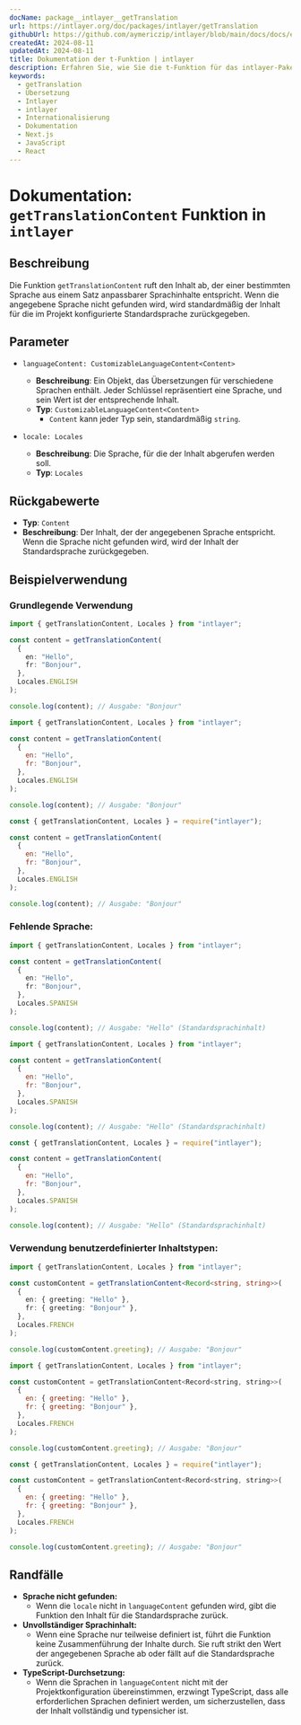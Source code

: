 ```yaml
---
docName: package__intlayer__getTranslation
url: https://intlayer.org/doc/packages/intlayer/getTranslation
githubUrl: https://github.com/aymericzip/intlayer/blob/main/docs/docs/en/packages/intlayer/getTranslation.md
createdAt: 2024-08-11
updatedAt: 2024-08-11
title: Dokumentation der t-Funktion | intlayer
description: Erfahren Sie, wie Sie die t-Funktion für das intlayer-PakegetTranslation verwenden
keywords:
  - getTranslation
  - Übersetzung
  - Intlayer
  - intlayer
  - Internationalisierung
  - Dokumentation
  - Next.js
  - JavaScript
  - React
---
```


# Dokumentation: `getTranslationContent` Funktion in `intlayer`

## Beschreibung

Die Funktion `getTranslationContent` ruft den Inhalt ab, der einer bestimmten Sprache aus einem Satz anpassbarer Sprachinhalte entspricht. Wenn die angegebene Sprache nicht gefunden wird, wird standardmäßig der Inhalt für die im Projekt konfigurierte Standardsprache zurückgegeben.

## Parameter

- `languageContent: CustomizableLanguageContent<Content>`

  - **Beschreibung**: Ein Objekt, das Übersetzungen für verschiedene Sprachen enthält. Jeder Schlüssel repräsentiert eine Sprache, und sein Wert ist der entsprechende Inhalt.
  - **Typ**: `CustomizableLanguageContent<Content>`
    - `Content` kann jeder Typ sein, standardmäßig `string`.

- `locale: Locales`

  - **Beschreibung**: Die Sprache, für die der Inhalt abgerufen werden soll.
  - **Typ**: `Locales`

## Rückgabewerte

- **Typ**: `Content`
- **Beschreibung**: Der Inhalt, der der angegebenen Sprache entspricht. Wenn die Sprache nicht gefunden wird, wird der Inhalt der Standardsprache zurückgegeben.

## Beispielverwendung

### Grundlegende Verwendung

```typescript codeFormat="typescript"
import { getTranslationContent, Locales } from "intlayer";

const content = getTranslationContent(
  {
    en: "Hello",
    fr: "Bonjour",
  },
  Locales.ENGLISH
);

console.log(content); // Ausgabe: "Bonjour"
```

```javascript codeFormat="esm"
import { getTranslationContent, Locales } from "intlayer";

const content = getTranslationContent(
  {
    en: "Hello",
    fr: "Bonjour",
  },
  Locales.ENGLISH
);

console.log(content); // Ausgabe: "Bonjour"
```

```javascript codeFormat="commonjs"
const { getTranslationContent, Locales } = require("intlayer");

const content = getTranslationContent(
  {
    en: "Hello",
    fr: "Bonjour",
  },
  Locales.ENGLISH
);

console.log(content); // Ausgabe: "Bonjour"
```

### Fehlende Sprache:

```typescript codeFormat="typescript"
import { getTranslationContent, Locales } from "intlayer";

const content = getTranslationContent(
  {
    en: "Hello",
    fr: "Bonjour",
  },
  Locales.SPANISH
);

console.log(content); // Ausgabe: "Hello" (Standardsprachinhalt)
```

```javascript codeFormat="esm"
import { getTranslationContent, Locales } from "intlayer";

const content = getTranslationContent(
  {
    en: "Hello",
    fr: "Bonjour",
  },
  Locales.SPANISH
);

console.log(content); // Ausgabe: "Hello" (Standardsprachinhalt)
```

```javascript codeFormat="commonjs"
const { getTranslationContent, Locales } = require("intlayer");

const content = getTranslationContent(
  {
    en: "Hello",
    fr: "Bonjour",
  },
  Locales.SPANISH
);

console.log(content); // Ausgabe: "Hello" (Standardsprachinhalt)
```

### Verwendung benutzerdefinierter Inhaltstypen:

```typescript codeFormat="typescript"
import { getTranslationContent, Locales } from "intlayer";

const customContent = getTranslationContent<Record<string, string>>(
  {
    en: { greeting: "Hello" },
    fr: { greeting: "Bonjour" },
  },
  Locales.FRENCH
);

console.log(customContent.greeting); // Ausgabe: "Bonjour"
```

```javascript codeFormat="esm"
import { getTranslationContent, Locales } from "intlayer";

const customContent = getTranslationContent<Record<string, string>>(
  {
    en: { greeting: "Hello" },
    fr: { greeting: "Bonjour" },
  },
  Locales.FRENCH
);

console.log(customContent.greeting); // Ausgabe: "Bonjour"
```

```javascript codeFormat="commonjs"
const { getTranslationContent, Locales } = require("intlayer");

const customContent = getTranslationContent<Record<string, string>>(
  {
    en: { greeting: "Hello" },
    fr: { greeting: "Bonjour" },
  },
  Locales.FRENCH
);

console.log(customContent.greeting); // Ausgabe: "Bonjour"
```

## Randfälle

- **Sprache nicht gefunden:**
  - Wenn die `locale` nicht in `languageContent` gefunden wird, gibt die Funktion den Inhalt für die Standardsprache zurück.
- **Unvollständiger Sprachinhalt:**
  - Wenn eine Sprache nur teilweise definiert ist, führt die Funktion keine Zusammenführung der Inhalte durch. Sie ruft strikt den Wert der angegebenen Sprache ab oder fällt auf die Standardsprache zurück.
- **TypeScript-Durchsetzung:**
  - Wenn die Sprachen in `languageContent` nicht mit der Projektkonfiguration übereinstimmen, erzwingt TypeScript, dass alle erforderlichen Sprachen definiert werden, um sicherzustellen, dass der Inhalt vollständig und typensicher ist.
